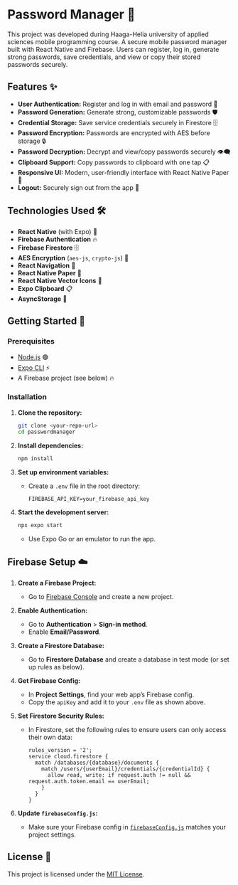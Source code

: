 # Password Manager 🔐
This project was developed during Haaga-Helia university of applied sciences mobile programming course.
A secure mobile password manager built with React Native and Firebase. Users can register, log in, generate strong passwords, save credentials, and view or copy their stored passwords securely.

## Features ✨

- **User Authentication:** Register and log in with email and password 🔑
- **Password Generation:** Generate strong, customizable passwords 🛡️
- **Credential Storage:** Save service credentials securely in Firestore 🗄️
- **Password Encryption:** Passwords are encrypted with AES before storage 🔒
- **Password Decryption:** Decrypt and view/copy passwords securely 👁️‍🗨️
- **Clipboard Support:** Copy passwords to clipboard with one tap 📋
- **Responsive UI:** Modern, user-friendly interface with React Native Paper 📱
- **Logout:** Securely sign out from the app 🚪

## Technologies Used 🛠️

- **React Native** (with Expo) 📱
- **Firebase Authentication** 🔥
- **Firebase Firestore** 🗄️
- **AES Encryption** (`aes-js`, `crypto-js`) 🔐
- **React Navigation** 🧭
- **React Native Paper** 📝
- **React Native Vector Icons** 🎨
- **Expo Clipboard** 📋
- **AsyncStorage** 💾

## Getting Started 🚀

### Prerequisites

- [Node.js](https://nodejs.org/) 🟢
- [Expo CLI](https://docs.expo.dev/get-started/installation/) ⚡
- A Firebase project (see below) 🔥

### Installation

1. **Clone the repository:**
   ```sh
   git clone <your-repo-url>
   cd passwordmanager
   ```

2. **Install dependencies:**
   ```sh
   npm install
   ```

3. **Set up environment variables:**
   - Create a `.env` file in the root directory:
     ```
     FIREBASE_API_KEY=your_firebase_api_key
     ```

4. **Start the development server:**
   ```sh
   npx expo start
   ```
   - Use Expo Go or an emulator to run the app.

## Firebase Setup ☁️

1. **Create a Firebase Project:**
   - Go to [Firebase Console](https://console.firebase.google.com/) and create a new project.

2. **Enable Authentication:**
   - Go to **Authentication** > **Sign-in method**.
   - Enable **Email/Password**.

3. **Create a Firestore Database:**
   - Go to **Firestore Database** and create a database in test mode (or set up rules as below).

4. **Get Firebase Config:**
   - In **Project Settings**, find your web app’s Firebase config.
   - Copy the `apiKey` and add it to your `.env` file as shown above.

5. **Set Firestore Security Rules:**
   - In Firestore, set the following rules to ensure users can only access their own data:
     ```
     rules_version = '2';
     service cloud.firestore {
       match /databases/{database}/documents {
         match /users/{userEmail}/credentials/{credentialId} {
           allow read, write: if request.auth != null && request.auth.token.email == userEmail;
         }
       }
     }
     ```

6. **Update `firebaseConfig.js`:**
   - Make sure your Firebase config in [`firebaseConfig.js`](firebaseConfig.js) matches your project settings.

## License 📄

This project is licensed under the [MIT License](LICENSE).